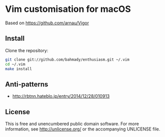 # Vim customisation for macOS

Based on https://github.com/arnau/Vigor

## Install

Clone the repository:

```sh
git clone git://github.com/bahmady/enthusiasm.git ~/.vim
cd ~/.vim
make install
```

## Anti-patterns

* http://rbtnn.hateblo.jp/entry/2014/12/28/010913


## License

This is free and unencumbered public domain software. For more information,
see http://unlicense.org/ or the accompanying UNLICENSE file.
